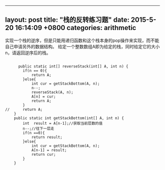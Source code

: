 
---
layout: post
title:  "栈的反转练习题"
date:   2015-5-20 16:14:09 +0800
categories: arithmetic
---
实现一个栈的逆序，但是只能用递归函数和这个栈本身的pop操作来实现，而不能自己申请另外的数据结构。
给定一个整数数组A即为给定的栈，同时给定它的大小n，请返回逆序后的栈。

```

      public static int[] reverseStack(int[] A, int n) {
		if(n == 0){
			return A;
		}else{
			int cur = getStackBottom(A, n);
			n--; 
			reverseStack(A, n);
			A[n] = cur;
			return A;
		}
//		return A;
	}
	public static int getStackBottom(int[] A, int n) {
		int  result = A[n-1];//获取当前层数的值
		n--;//往下一层走
		if(n ==0){
			return result;
		}else{
			int cur = getStackBottom(A, n);
			A[n-1] = result;
			return cur;
	   	}
	}
```